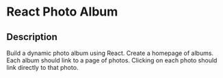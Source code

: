 # React Photo Album

## Description
Build a dynamic photo album using React. Create a homepage of albums. Each album should link to a page of photos. Clicking on each photo should link directly to that photo.

